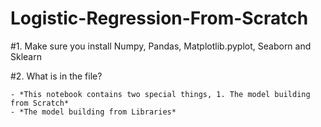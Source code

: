 # Logistic-Regression-From-Scratch

#1. Make sure you install Numpy, Pandas, Matplotlib.pyplot, Seaborn and Sklearn

#2. What is in the file?

    - *This notebook contains two special things, 1. The model building from Scratch*
    - *The model building from Libraries*
